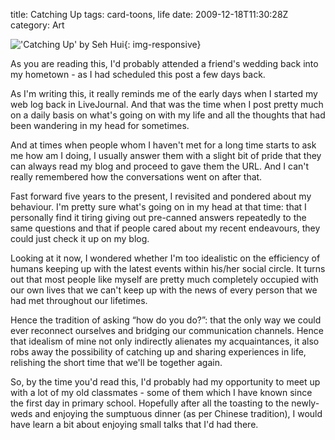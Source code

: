 title: Catching Up
tags: card-toons, life
date: 2009-12-18T11:30:28Z
category: Art

!['Catching Up' by Seh Hui]({static}/images/2009/12/CatchingUp.jpg){: img-responsive}

As you are reading this, I'd probably attended a friend's wedding back into my hometown - as I had scheduled this post a few days back.

As I'm writing this, it really reminds me of the early days when I started my web log back in LiveJournal. And that was the time when I post pretty much on a daily basis on what's going on with my life and all the thoughts that had been wandering in my head for sometimes.

And at times when people whom I haven't met for a long time starts to ask me how am I doing, I usually answer them with a slight bit of pride that they can always read my blog and proceed to gave them the URL. And I can't really remembered how the conversations went on after that.

Fast forward five years to the present, I revisited and pondered about my behaviour. I'm pretty sure what's going on in my head at that time: that I personally find it tiring giving out pre-canned answers repeatedly to the same questions and that if people cared about my recent endeavours, they could just check it up on my blog.

Looking at it now, I wondered whether I'm too idealistic on the efficiency of humans keeping up with the latest events within his/her social circle. It turns out that most people like myself are pretty much completely occupied with our own lives that we can't keep up with the news of every person that we had met throughout our lifetimes.

Hence the tradition of asking “how do you do?”: that the only way we could ever reconnect ourselves and bridging our communication channels. Hence that idealism of mine not only indirectly alienates my acquaintances, it also robs away the possibility of catching up and sharing experiences in life, relishing the short time that we'll be together again.

So, by the time you'd read this, I'd probably had my opportunity to meet up with a lot of my old classmates - some of them which I have known since the first day in primary school. Hopefully after all the toasting to the newly-weds and enjoying the sumptuous dinner (as per Chinese tradition), I would have learn a bit about enjoying small talks that I'd had there.
